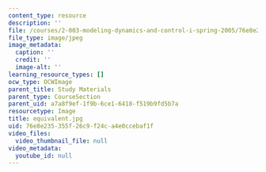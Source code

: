 ```yaml
---
content_type: resource
description: ''
file: /courses/2-003-modeling-dynamics-and-control-i-spring-2005/76e8e235355f26c9f24ca4e0ccebaf1f_equivalent.jpg
file_type: image/jpeg
image_metadata:
  caption: ''
  credit: ''
  image-alt: ''
learning_resource_types: []
ocw_type: OCWImage
parent_title: Study Materials
parent_type: CourseSection
parent_uid: a7a8f9ef-1f9b-6ce1-6418-f519b9fd5b7a
resourcetype: Image
title: equivalent.jpg
uid: 76e8e235-355f-26c9-f24c-a4e0ccebaf1f
video_files:
  video_thumbnail_file: null
video_metadata:
  youtube_id: null
---
```

